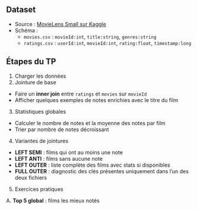 ## Dataset

- Source : [MovieLens Small sur Kaggle](https://www.kaggle.com/datasets/grouplens/movielens-20m-dataset)
- Schéma :
  - `movies.csv` : `movieId:int`, `title:string`, `genres:string`
  - `ratings.csv` : `userId:int`, `movieId:int`, `rating:float`, `timestamp:long`

## Étapes du TP

1. Charger les données
2. Jointure de base

- Faire un **inner join** entre `ratings` et `movies` sur `movieId`
- Afficher quelques exemples de notes enrichies avec le titre du film

3. Statistiques globales

- Calculer le nombre de notes et la moyenne des notes par film
- Trier par nombre de notes décroissant

4. Variantes de jointures

- **LEFT SEMI** : films qui ont au moins une note
- **LEFT ANTI** : films sans aucune note
- **LEFT OUTER** : liste complète des films avec stats si disponibles
- **FULL OUTER** : diagnostic des clés présentes uniquement dans l’un des deux fichiers

5. Exercices pratiques

A. **Top 5 global** : films les mieux notés
